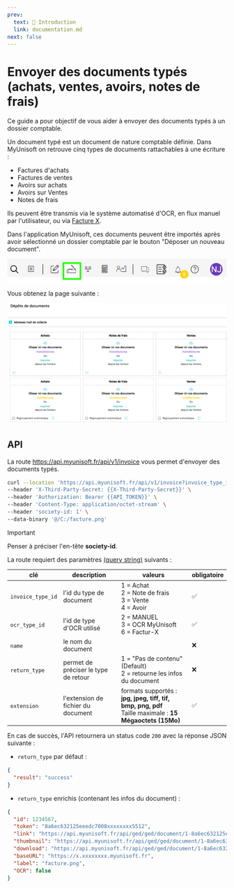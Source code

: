 ```yaml
---
prev:
  text: 🐤 Introduction
  link: documentation.md
next: false
---
```


# Envoyer des documents typés (achats, ventes, avoirs, notes de frais)

Ce guide a pour objectif de vous aider à envoyer des documents typés à un dossier comptable.

Un document typé est un document de nature comptable définie. Dans MyUnisoft on retrouve cinq types de documents rattachables à une écriture :

- Factures d'achats
- Factures de ventes
- Avoirs sur achats
- Avoirs sur Ventes
- Notes de frais

Ils peuvent être transmis via le système automatisé d'OCR, en flux manuel par l'utilisateur, ou via [Facture X](./facturx.md).

Dans l'application MyUnisoft, ces documents peuvent être importés après avoir sélectionné un dossier comptable par le bouton "Déposer un nouveau document".

![Aperçu icone d'import de documents](../../../images/import_documents.png)

Vous obtenez la page suivante :

![Aperçu page import de documents](../../../images/Import_documents_page.png)

## API

La route <https://api.myunisoft.fr/api/v1/invoice> vous permet d'envoyer des documents typés.

```bash
curl --location 'https://api.myunisoft.fr/api/v1/invoice?invoice_type_id=1&ocr_type_id=2&name=facture&extension=png' \
--header 'X-Third-Party-Secret: {{X-Third-Party-Secret}}' \
--header 'Authorization: Bearer {{API_TOKEN}}' \
--header 'Content-Type: application/octet-stream' \
--header 'society-id: 1' \
--data-binary '@/C:/facture.png'
```

> [!IMPORTANT]
> Penser à préciser l'en-tête **society-id**.

La route requiert des paramètres [(query string)](https://en.wikipedia.org/wiki/Query_string) suivants :

| clé | description | valeurs | obligatoire |
| --- | --- | --- | --- |
| `invoice_type_id` | l'id du type de document | 1 = Achat<br> 2 = Note de frais<br> 3 = Vente<br> 4 = Avoir | ✅ |
| `ocr_type_id` | l'id de type d'OCR utilisé |  2 = MANUEL<br> 3 = OCR MyUnisoft<br> 6 = Factur-X | ✅ |
| `name` | le nom du document |  | ❌ |
| `return_type` | permet de préciser le type de retour | 1 = "Pas de contenu" (Default)<br> 2 = retourne les infos du document | ❌ |
| `extension` | l'extension de fichier du document | formats supportés : **jpg, jpeg, tiff, tif, bmp, png, pdf**<br> Taille maximale : **15 Mégaoctets (15Mo)** | ✅ |

En cas de succès, l'API retournera un status code `200` avec la réponse JSON suivante :

- `return_type` par défaut :

```json
{
  "result": "success"
}
```

- `return_type` enrichis (contenant les infos du document) :

```json
{
  "id": 1234567,
  "token": "8a6ec632125eeedc7008xxxxxxxx5512",
  "link": "https://api.myunisoft.fr/api/ged/ged/document/1-8a6ec632125eeedc7008xxxxxxxx5512",
  "thumbnail": "https://api.myunisoft.fr/api/ged/ged/document/1-8a6ec632125eeedc7008xxxxxxxx5512/preview?x=90&y=120",
  "download": "https://api.myunisoft.fr/api/ged/ged/document/1-8a6ec632125eeedc7008xxxxxxxx5512/download",
  "baseURL": "https://x.xxxxxxxx.myunisoft.fr",
  "label": "facture.png",
  "OCR": false
}
```
